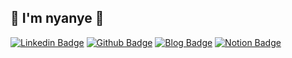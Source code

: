 ## 👋 I'm nyanye 👋

[![Linkedin Badge](https://img.shields.io/badge/-LinkedIn-blue?&logo=Linkedin&logoColor=white&link=https://www.linkedin.com/in/nyanye-/)](https://www.linkedin.com/in/nyanye-/) 
[![Github Badge](https://img.shields.io/badge/-Github-000?&logo=Github&logoColor=white&link=http://git-awards.com/users/nyanye)](http://git-awards.com/users/nyanye)
[![Blog Badge](https://img.shields.io/badge/-Blog-orange?&link=http://nyanye.com/)](https://nyanye.com/)
[![Notion Badge](https://img.shields.io/badge/-notion-363636)](https://www.notion.so/luckydaun/cc5142ccfd7a4eb3ae46625d18f6eb5c)
